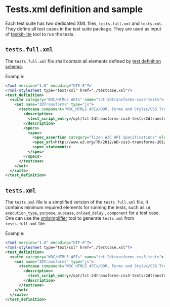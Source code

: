 # Tests.xml definition and sample

Each test suite has two dedicated XML files, `tests.full.xml` and `tests.xml`.
They define all test cases in the test suite package. They are used as input of
[testkit-lite](https://github.com/testkit/testkit-lite) tool to run the tests.

## `tests.full.xml`

The `tests.full.xml` file shall contain all elements defined by [test definition
schema](https://github.com/testkit/testkit-lite/blob/master/xsd/test_definition.xsd).

Example:
```xml
<?xml version="1.0" encoding="UTF-8"?>
<?xml-stylesheet type="text/xsl" href="./testcase.xsl"?>
<test_definition>
  <suite category="W3C/HTML5 APIs" name="tct-2dtransforms-css3-tests">
    <set name="2DTransforms" type="js">
      <testcase component="W3C_HTML5 APIs/DOM, Forms and Styles/CSS Transforms" execution_type="auto" id="2dtransform_property_exist" priority="P1" purpose="Test 2dtransform property existence" status="approved" type="compliance" subcase="4">
        <description>
          <test_script_entry>/opt/tct-2dtransforms-css3-tests/2dtransforms/2dtransform_property_exist.html</test_script_entry>
        </description>
        <specs>
          <spec>
            <spec_assertion category="Tizen W3C API Specifications" element_name="perspective-origin" element_type="property" interface="CSS" section="DOM, Forms and Styles" specification="CSS 2D Transforms"/>
            <spec_url>http://www.w3.org/TR/2012/WD-css3-transforms-20120911/</spec_url>
            <spec_statement/>
          </spec>
        </specs>
      </testcase>
    </set>
  </suite>
</test_definition>
```

## `tests.xml`

The `tests.xml` file is a simplified version of the `tests.full.xml` file. It
contains minimum required elements for running the tests, such as `id`,
`execution_type`, `purpose`, `subcase`, `onload_delay` , `component` for a test
case. One can use the
[xmlsimplifier](https://github.com/crosswalk-project/crosswalk-test-suite/tree/master/tools/xmlsimplifier)
tool to generate `tests.xml` from `tests.full.xml` file.

Example:

```xml
<?xml version="1.0" encoding="UTF-8"?>
<?xml-stylesheet type="text/xsl" href="./testcase.xsl"?>
<test_definition>
  <suite category="W3C/HTML5 APIs" name="tct-2dtransforms-css3-tests">
    <set name="2DTransforms" type="js">
      <testcase component="W3C_HTML5 APIs/DOM, Forms and Styles/CSS Transforms" execution_type="auto" id="2dtransform_property_exist" purpose="Test 2dtransform property existence" subcase="4">
        <description>
          <test_script_entry>/opt/tct-2dtransforms-css3-tests/2dtransforms/2dtransform_property_exist.html</test_script_entry>
        </description>
      </testcase>
    </set>
  </suite>
</test_definition>
```
